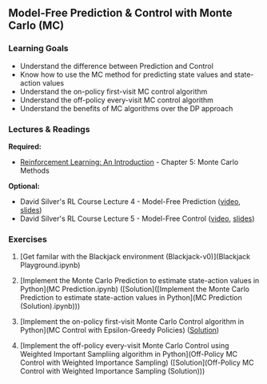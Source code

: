 ## Model-Free Prediction & Control with Monte Carlo (MC)


### Learning Goals

- Understand the difference between Prediction and Control
- Know how to use the MC method for predicting state values and state-action values
- Understand the on-policy first-visit MC control algorithm
- Understand the off-policy every-visit MC control algorithm
- Understand the benefits of MC algorithms over the DP approach


### Lectures & Readings

**Required:**

- [Reinforcement Learning: An Introduction](https://www.dropbox.com/s/b3psxv2r0ccmf80/book2015oct.pdf) - Chapter 5: Monte Carlo Methods


**Optional:**

- David Silver's RL Course Lecture 4 - Model-Free Prediction ([video](https://www.youtube.com/watch?v=PnHCvfgC_ZA), [slides](http://www0.cs.ucl.ac.uk/staff/d.silver/web/Teaching_files/MC-TD.pdf))
- David Silver's RL Course Lecture 5 - Model-Free Control ([video](https://www.youtube.com/watch?v=0g4j2k_Ggc4), [slides](http://www0.cs.ucl.ac.uk/staff/d.silver/web/Teaching_files/control.pdf))


### Exercises

1. [Get familar with the Blackjack environment (Blackjack-v0)](Blackjack Playground.ipynb)

2. [Implement the Monte Carlo Prediction to estimate state-action values in Python](MC Prediction.ipynb) ([Solution]([Implement the Monte Carlo Prediction to estimate state-action values in Python](MC Prediction (Solution).ipynb)))

3. [Implement the on-policy first-visit Monte Carlo Control algorithm in Python](MC Control with Epsilon-Greedy Policies) ([Solution](http://localhost:8890/notebooks/MC/MC%20Control%20with%20Epsilon-Greedy%20Policies%20(Solution).ipynb))

4. [Implement the off-policy every-visit Monte Carlo Control using Weighted Important Sampliing algorithm in Python](Off-Policy MC Control with Weighted Importance Sampling) ([Solution](Off-Policy MC Control with Weighted Importance Sampling (Solution)))